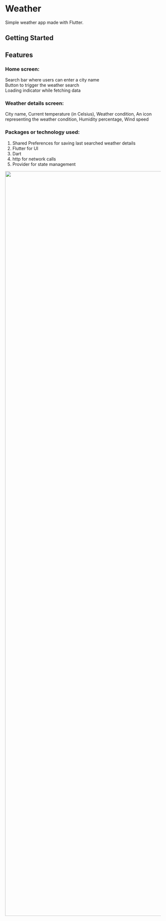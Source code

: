 # Weather

Simple weather app made with Flutter.

## Getting Started

## Features

### Home screen:
Search bar where users can enter a city name <br>
Button to trigger the weather search <br>
Loading indicator while fetching data <br>
### Weather details screen: 
City name, Current temperature (in Celsius), Weather condition, An icon representing the weather condition, Humidity percentage, Wind speed

### Packages or technology used:
1) Shared Preferences for saving last searched weather details
2) Flutter for UI
3) Dart 
4) http for network calls
5) Provider for state management

<img src="https://github.com/Shellinox/weather_app/assets/114509764/8a10ab00-a7ed-4842-8ffb-09152cf120d9"  width="1080" height="2400">
<!-- ![Screenshot_1719925558](https://github.com/Shellinox/weather_app/assets/114509764/8a10ab00-a7ed-4842-8ffb-09152cf120d9) -->
